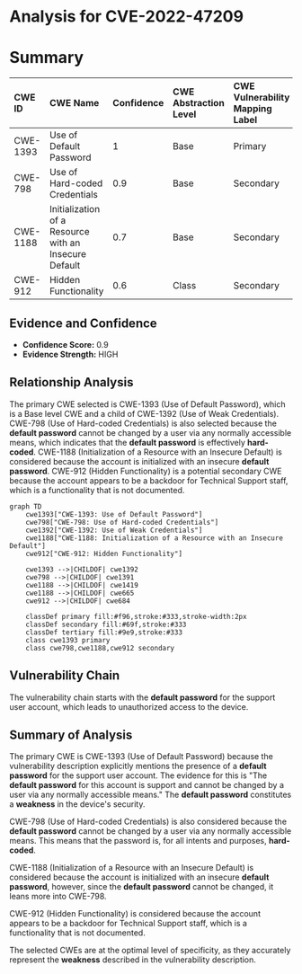 # Analysis for CVE-2022-47209

# Summary
| CWE ID  | CWE Name                         | Confidence | CWE Abstraction Level | CWE Vulnerability Mapping Label | CWE-Vulnerability Mapping Notes |
| :-------- | :--------------------------------- | :--------- | :-------------------- | :------------------------------ | :------------------------------ |
| CWE-1393  | Use of Default Password           | 1          | Base                  | Primary                         | Allowed                       |
| CWE-798   | Use of Hard-coded Credentials       | 0.9        | Base                  | Secondary                       | Allowed                       |
| CWE-1188  | Initialization of a Resource with an Insecure Default | 0.7        | Base                  | Secondary                       | Allowed                       |
| CWE-912   | Hidden Functionality              | 0.6        | Class                 | Secondary                       | Allowed-with-Review         |

## Evidence and Confidence

*   **Confidence Score:** 0.9
*   **Evidence Strength:** HIGH

## Relationship Analysis
The primary CWE selected is CWE-1393 (Use of Default Password), which is a Base level CWE and a child of CWE-1392 (Use of Weak Credentials). CWE-798 (Use of Hard-coded Credentials) is also selected because the **default password** cannot be changed by a user via any normally accessible means, which indicates that the **default password** is effectively **hard-coded**. CWE-1188 (Initialization of a Resource with an Insecure Default) is considered because the account is initialized with an insecure **default password**. CWE-912 (Hidden Functionality) is a potential secondary CWE because the account appears to be a backdoor for Technical Support staff, which is a functionality that is not documented.

```mermaid
graph TD
    cwe1393["CWE-1393: Use of Default Password"]
    cwe798["CWE-798: Use of Hard-coded Credentials"]
    cwe1392["CWE-1392: Use of Weak Credentials"]
    cwe1188["CWE-1188: Initialization of a Resource with an Insecure Default"]
    cwe912["CWE-912: Hidden Functionality"]
    
    cwe1393 -->|CHILDOF| cwe1392
    cwe798 -->|CHILDOF| cwe1391
    cwe1188 -->|CHILDOF| cwe1419
    cwe1188 -->|CHILDOF| cwe665
    cwe912 -->|CHILDOF| cwe684

    classDef primary fill:#f96,stroke:#333,stroke-width:2px
    classDef secondary fill:#69f,stroke:#333
    classDef tertiary fill:#9e9,stroke:#333
    class cwe1393 primary
    class cwe798,cwe1188,cwe912 secondary
```

## Vulnerability Chain
The vulnerability chain starts with the **default password** for the support user account, which leads to unauthorized access to the device.

## Summary of Analysis
The primary CWE is CWE-1393 (Use of Default Password) because the vulnerability description explicitly mentions the presence of a **default password** for the support user account. The evidence for this is "The **default password** for this account is support and cannot be changed by a user via any normally accessible means." The **default password** constitutes a **weakness** in the device's security.

CWE-798 (Use of Hard-coded Credentials) is also considered because the **default password** cannot be changed by a user via any normally accessible means. This means that the password is, for all intents and purposes, **hard-coded**.

CWE-1188 (Initialization of a Resource with an Insecure Default) is considered because the account is initialized with an insecure **default password**, however, since the **default password** cannot be changed, it leans more into CWE-798.

CWE-912 (Hidden Functionality) is considered because the account appears to be a backdoor for Technical Support staff, which is a functionality that is not documented.

The selected CWEs are at the optimal level of specificity, as they accurately represent the **weakness** described in the vulnerability description.